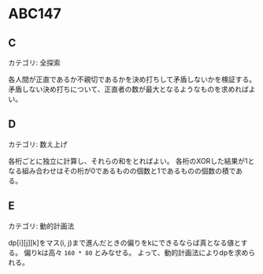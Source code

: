 # ABC147

## C
カテゴリ: 全探索

各人間が正直であるか不親切であるかを決め打ちして矛盾しないかを検証する。
矛盾しない決め打ちについて、正直者の数が最大となるようなものを求めればよい。

## D
カテゴリ: 数え上げ

各桁ごとに独立に計算し、それらの和をとればよい。
各桁のXORした結果が1となる組み合わせはその桁が0であるものの個数と1であるものの個数の積である。

## E
カテゴリ: 動的計画法

dp[i][j][k]をマス(i, j)まで進んだときの偏りをkにできるならば真となる値とする。
偏りkは高々 `160 * 80` とみなせる。
よって、動的計画法によりdpを求められる。
